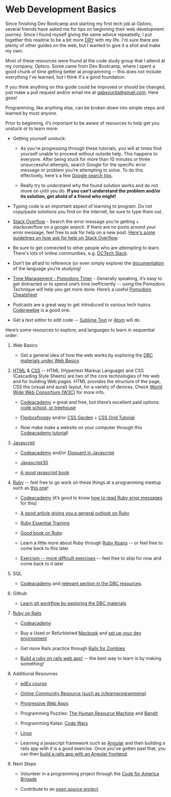 # Web Development Basics

Since finishing Dev Bootcamp and starting my first tech job at Optoro, several friends have asked me for tips on beginning their web development journey. Since I found myself giving the same advice repeatedly, I put together this readme to be a bit more [DRY](https://en.wikipedia.org/wiki/Don%27t_repeat_yourself) with my life. I'm sure there are plenty of other guides on the web, but I wanted to give it a shot and make my own.

Most of these resources were found at the code study group that I attend at my company, Optoro. Some came from Dev Bootcamp, where I spent a good chunk of time getting better at programming -- this does not include everything I've learned, but I think it's a good foundation.

If you think anything on this guide could be improved or should be changed, just make a pull request and/or email me at gabezurita@gmail.com. Here goes!

Programming, like anything else, can be broken down into simple steps and learned by most anyone.

Prior to beginning, it’s important to be aware of resources to help get you unstuck or to learn more:

* Getting yourself unstuck:

    * As you're progressing through these tutorials, you will at times find yourself unable to proceed without outside help. This happens to everyone. After being stuck for more than 10 minutes or three unsuccessful attempts, search Google for the specific error message or problem you’re attempting to solve. To do this effectively, here's a few [Google search tips](https://www.reddit.com/r/LifeProTips/comments/3yis0k/lpt_how_to_get_the_most_out_of_googlesearch/).

    * Really try to understand why the found solution works and do not move on until you do. **If you can’t understand the problem and/or its solution, get ahold of a friend who might!**
    
    
* Typing code is an important aspect of learning to program. Do not copy/paste solutions you find on the internet, be sure to type them out.

* [Stack Overflow](https://stackoverflow.com/) - Search the error message you’re getting + stackoverflow on a google search. If there are no posts around your error message, feel free to ask for help on a new post. [Here's some guidelines on how ask for help on Stack Overflow](https://stackoverflow.com/help/how-to-ask).

* Be sure to get connected to other people who are attempting to learn. There's lots of online communities, e.g. [DCTech Slack](http://www.dctechslack.com/).

* Don’t be afraid to reference (or even simply explore) the [documentation](http://devdocs.io/ruby~2.4/) of the language you’re studying!

* [Time Management - Pomodoro Timer](https://cirillocompany.de/pages/pomodoro-technique) - Generally speaking, it’s easy to get distracted or to spend one’s time inefficiently -- using the Pomodoro Technique will help you get more done. Here’s a useful [Pomodoro Cheatsheet](http://i.imgur.com/zB4YdEi.png)

* Podcasts are a great way to get introduced to various tech topics. [Codenewbie](https://www.codenewbie.org/podcast) is a good one.

* Get a text editor to edit code --  [Sublime Text](http://www.sublimetext.com/2) or [Atom](https://atom.io/) will do.

Here’s some resources to explore, and languages to learn in sequential order:

1. Web Basics

    * Get a general idea of how the web works by exploring the [DBC materials under Web Basics](https://github.com/Devbootcamp/phase-0-handbook/blob/master/resources.md#web-basics)

2. [HTML](http://devdocs.io/html/) & [CSS](http://devdocs.io/css/) -- HTML (Hypertext Markup Language) and CSS (Cascading Style Sheets) are two of the core technologies of hte web and for building Web pages. HTML provides the structure of the page, CSS the (visual and aural) layout, for a variety of devices. Check [World Wide Web Consortium (W3C)](https://www.w3.org/standards/webdesign/htmlcss) for more info.

    * [Codeacademy](https://www.codecademy.com/learn/web) ←great and free, but there’s excellent paid options: [code school, or treehouse](https://www.reddit.com/r/learnprogramming/comments/1dvhrt/codecademy_vs_code_school_vs_treehouse/)

    * [Flexboxfroggy](http://flexboxfroggy.com/) and/or [CSS Garden](http://cssgridgarden.com/) + [CSS Grid Tutorial](https://mozilladevelopers.github.io/playground/)

    * Now make make a website on your computer through this [Codeacademy tutorial](https://www.codecademy.com/articles/local-web-page)!

3. [Javascript](http://devdocs.io/javascript/)

    * [Codeacademy](https://www.codecademy.com/learn/javascript) and/or [Eloquent in Javascript](http://eloquentjavascript.net/)

    * [Javascript30](https://javascript30.com/)

    * [A good javascript book](https://github.com/Devbootcamp/phase-0-handbook/blob/master/resources.md#web-basics)

4. [Ruby](http://devdocs.io/ruby/) -- feel free to go work on these things at a programming meetup such as [this one](https://www.meetup.com/dcruby/)!

    * [Codeacademy](https://www.codecademy.com/learn/learn-rails) (it’s good to know [how to read Ruby error messages](https://learn.co/lessons/ruby-lecture-reading-error-messages) for this)

    * [A good article giving you a general outlook on Ruby](https://hackhands.com/beginners-guide-ruby/)

    * [Ruby Essential Training](https://www.lynda.com/Ruby-tutorials/essential-training/47905-2.html?srchtrk=index:1%0Alinktypeid:2%0Aq:ruby%0Apage:1%0As:relevance%0Asa:true%0Aproducttypeid:2)

    * [Good book on Ruby](http://poignant.guide/)

    * Learn a little more about Ruby through [Ruby Koans](http://rubykoans.com/) -- or feel free to come back to this later

    * [Exercism -- more difficult exercises](http://exercism.io/languages/ruby/about) -- feel free to skip for now and come back to it later

5. SQL

    * [Codeacademy](https://www.codecademy.com/learn/learn-sql) and [relevant section in the DBC resources](https://github.com/Devbootcamp/phase-0-handbook/blob/master/resources.md#SQL-and-Databases).

6. Github

    * [Learn git workflow by exploring the DBC materials](https://github.com/Devbootcamp/phase-0-handbook/blob/master/resources.md#github)

7. [Ruby on Rails](http://devdocs.io/rails/)

    * [Codeacademy](https://www.codecademy.com/learn/learn-rails)

    * Buy a Used or Refurbished [Macbook](https://www.amazon.com/Apple-MacBook-15-4-Inch-Laptop-Yosemite/dp/B00PZLRWVE/ref=pd_sbs_147_4?_encoding=UTF8&pd_rd_i=B00PZLRWVE&pd_rd_r=4S2TWVDYFN5F2HC06GTY&pd_rd_w=yYbjY&pd_rd_wg=cWZlC&psc=1&refRID=4S2TWVDYFN5F2HC06GTY) and [set up your dev environment](https://github.com/codehbs/computer-setup/blob/master/mac-instructions.md)

    * Get more Rails practice through [Rails for Zombies](http://railsforzombies.org/)

    * [Build a ruby on rails web app!](https://emkaydeum.wordpress.com/2016/04/28/tutorial-build-a-rails-app-using-the-nasa-astronomy-photo-of-the-day-api/) -- the best way to learn is by making something!

8. Additional Resources

    * [edEx course](https://www.edx.org/course/introduction-computer-science-mitx-6-00-1x-11)

    * [Online Community Resource (such as /r/learnprogramming)](https://www.reddit.com/r/learnprogramming/wiki/index)

    * [Progressive Web Apps](https://developers.google.com/web/ilt/pwa/)

    * Programming Puzzles: [The Human Resource Machine](https://tomorrowcorporation.com/humanresourcemachine) and [Bandit](http://overthewire.org/wargames/bandit/)

    * Programming Katas: [Code Wars](http://www.codewars.com/)
    
    * [Linux](https://bash.cyberciti.biz/guide/Main_Page)
    
    * Learning a javascript framework such as [Angular](https://thinkster.io/a-better-way-to-learn-angularjs) and then building a rails app with it is a good exercise. Once you've gotten past that, you can then [build a rails app with an Angular frontend](https://thinkster.io/tutorials/angular-rails).

9. Next Steps

    * Volunteer in a programming project through the [Code for America Brigade](http://brigade.codeforamerica.org/brigade/)

    * Contribute to an [open source project](https://github.com/MunGell/awesome-for-beginners)
